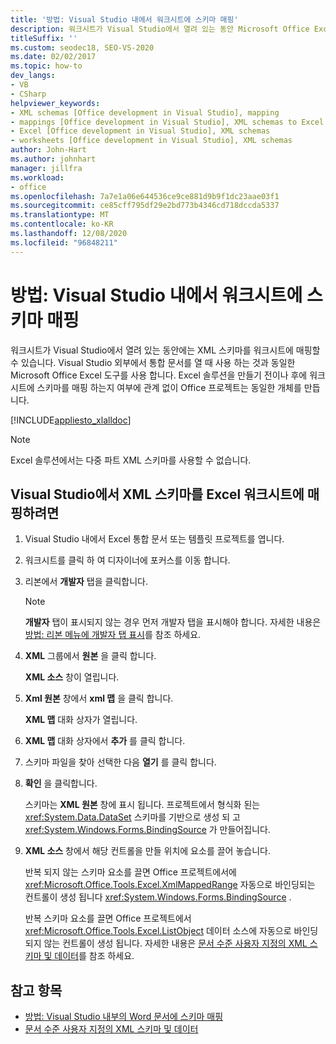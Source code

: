 ```yaml
---
title: '방법: Visual Studio 내에서 워크시트에 스키마 매핑'
description: 워크시트가 Visual Studio에서 열려 있는 동안 Microsoft Office Excel 워크시트에 XML 스키마를 매핑하는 방법에 대해 알아봅니다.
titleSuffix: ''
ms.custom: seodec18, SEO-VS-2020
ms.date: 02/02/2017
ms.topic: how-to
dev_langs:
- VB
- CSharp
helpviewer_keywords:
- XML schemas [Office development in Visual Studio], mapping
- mappings [Office development in Visual Studio], XML schemas to Excel worksheets
- Excel [Office development in Visual Studio], XML schemas
- worksheets [Office development in Visual Studio], XML schemas
author: John-Hart
ms.author: johnhart
manager: jillfra
ms.workload:
- office
ms.openlocfilehash: 7a7e1a06e644536ce9ce881d9b9f1dc23aae03f1
ms.sourcegitcommit: ce85cff795df29e2bd773b4346cd718dccda5337
ms.translationtype: MT
ms.contentlocale: ko-KR
ms.lasthandoff: 12/08/2020
ms.locfileid: "96848211"
---
```

# <a name="how-to-map-schemas-to-worksheets-inside-visual-studio"></a>방법: Visual Studio 내에서 워크시트에 스키마 매핑
  워크시트가 Visual Studio에서 열려 있는 동안에는 XML 스키마를 워크시트에 매핑할 수 있습니다. Visual Studio 외부에서 통합 문서를 열 때 사용 하는 것과 동일한 Microsoft Office Excel 도구를 사용 합니다. Excel 솔루션을 만들기 전이나 후에 워크시트에 스키마를 매핑 하는지 여부에 관계 없이 Office 프로젝트는 동일한 개체를 만듭니다.

 [!INCLUDE[appliesto_xlalldoc](../vsto/includes/appliesto-xlalldoc-md.md)]

> [!NOTE]
> Excel 솔루션에서는 다중 파트 XML 스키마를 사용할 수 없습니다.

## <a name="to-map-an-xml-schema-to-an-excel-worksheet-in-visual-studio"></a>Visual Studio에서 XML 스키마를 Excel 워크시트에 매핑하려면

1. Visual Studio 내에서 Excel 통합 문서 또는 템플릿 프로젝트를 엽니다.

2. 워크시트를 클릭 하 여 디자이너에 포커스를 이동 합니다.

3. 리본에서 **개발자** 탭을 클릭합니다.

    > [!NOTE]
    > **개발자** 탭이 표시되지 않는 경우 먼저 개발자 탭을 표시해야 합니다. 자세한 내용은 [방법: 리본 메뉴에 개발자 탭 표시](../vsto/how-to-show-the-developer-tab-on-the-ribbon.md)를 참조 하세요.

4. **XML** 그룹에서 **원본** 을 클릭 합니다.

     **XML 소스** 창이 열립니다.

5. **Xml 원본** 창에서 **xml 맵** 을 클릭 합니다.

     **XML 맵** 대화 상자가 열립니다.

6. **XML 맵** 대화 상자에서 **추가** 를 클릭 합니다.

7. 스키마 파일을 찾아 선택한 다음 **열기** 를 클릭 합니다.

8. **확인** 을 클릭합니다.

     스키마는 **XML 원본** 창에 표시 됩니다. 프로젝트에서 형식화 된는 <xref:System.Data.DataSet> 스키마를 기반으로 생성 되 고 <xref:System.Windows.Forms.BindingSource> 가 만들어집니다.

9. **XML 소스** 창에서 해당 컨트롤을 만들 위치에 요소를 끌어 놓습니다.

     반복 되지 않는 스키마 요소를 끌면 Office 프로젝트에서에 <xref:Microsoft.Office.Tools.Excel.XmlMappedRange> 자동으로 바인딩되는 컨트롤이 생성 됩니다 <xref:System.Windows.Forms.BindingSource> .

     반복 스키마 요소를 끌면 Office 프로젝트에서 <xref:Microsoft.Office.Tools.Excel.ListObject> 데이터 소스에 자동으로 바인딩되지 않는 컨트롤이 생성 됩니다. 자세한 내용은 [문서 수준 사용자 지정의 XML 스키마 및 데이터](../vsto/xml-schemas-and-data-in-document-level-customizations.md)를 참조 하세요.

## <a name="see-also"></a>참고 항목
- [방법: Visual Studio 내부의 Word 문서에 스키마 매핑](../vsto/how-to-map-schemas-to-word-documents-inside-visual-studio.md)
- [문서 수준 사용자 지정의 XML 스키마 및 데이터](../vsto/xml-schemas-and-data-in-document-level-customizations.md)
